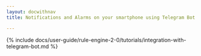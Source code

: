 ```yaml
---
layout: docwithnav
title: Notifications and Alarms on your smartphone using Telegram Bot

---
```

{% include docs/user-guide/rule-engine-2-0/tutorials/integration-with-telegram-bot.md %}
